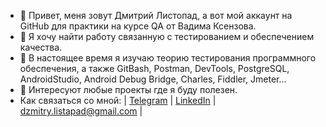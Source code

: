 - 👋 Привет, меня зовут Дмитрий Листопад, а вот мой аккаунт на GitHub для практики на курсе QA от Вадима Ксензова.
- 👀 Я хочу найти работу связанную с тестированием и обеспечением качества. 
- 🌱 В настоящее время я изучаю теорию тестирования программного обеспечения, а также GitBash, Postman, DevTools, PostgreSQL, AndroidStudio, Android Debug Bridge, Charles, Fiddler, Jmeter...
- 💞️ Интересуют любые проекты где я буду полезен.
- Как связаться со мной: | [Telegram](https://t.me/DmitryListopad) | [LinkedIn](https://www.linkedin.com/in/dmitry-listopad-77181321a) | dzmitry.listapad@gmail.com |
